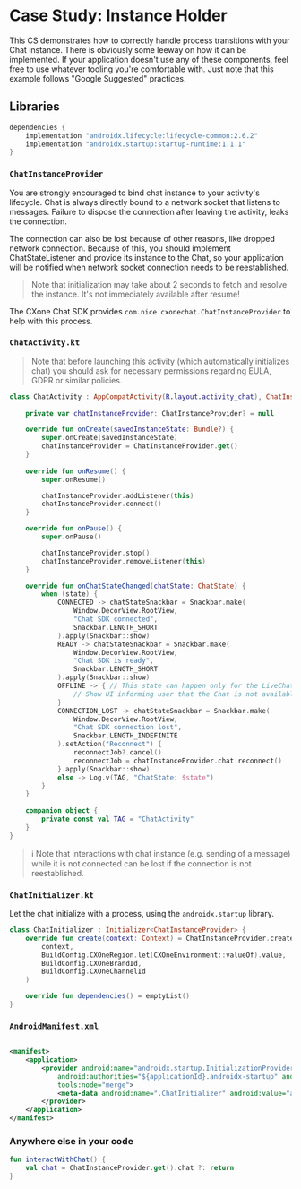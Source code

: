 # Case Study: Instance Holder

This CS demonstrates how to correctly handle process transitions with your Chat instance. There is
obviously some leeway on how it can be implemented. If your application doesn't use any of these
components, feel free to use whatever tooling you're comfortable with. Just note that this example
follows "Google Suggested" practices.

## Libraries

```groovy
dependencies {
    implementation "androidx.lifecycle:lifecycle-common:2.6.2"
    implementation "androidx.startup:startup-runtime:1.1.1"
}
```

### `ChatInstanceProvider`

You are strongly encouraged to bind chat instance to your activity's lifecycle. Chat is always
directly bound to a network socket that listens to messages. Failure to dispose the connection after
leaving the activity, leaks the connection.

The connection can also be lost because of other reasons, like dropped network connection. Because of
this, you should implement ChatStateListener and provide its instance to the Chat, so your application will
be notified when network socket connection needs to be reestablished.

> Note that initialization may take about 2 seconds to fetch and resolve the instance. It's not
> immediately available after resume!

The CXone Chat SDK provides `com.nice.cxonechat.ChatInstanceProvider` to help with this process.

### `ChatActivity.kt`

> Note that before launching this activity (which automatically initializes chat) you should ask for
> necessary permissions regarding EULA, GDPR or similar policies.

```kotlin
class ChatActivity : AppCompatActivity(R.layout.activity_chat), ChatInstanceProvider.Listener {
 
    private var chatInstanceProvider: ChatInstanceProvider? = null

    override fun onCreate(savedInstanceState: Bundle?) {
        super.onCreate(savedInstanceState)
        chatInstanceProvider = ChatInstanceProvider.get()
    }
 
    override fun onResume() {
        super.onResume()

        chatInstanceProvider.addListener(this)
        chatInstanceProvider.connect()
    }

    override fun onPause() {
        super.onPause()

        chatInstanceProvider.stop()
        chatInstanceProvider.removeListener(this)
    }

    override fun onChatStateChanged(chatState: ChatState) {
        when (state) {
            CONNECTED -> chatStateSnackbar = Snackbar.make(
                Window.DecorView.RootView,
                "Chat SDK connected",
                Snackbar.LENGTH_SHORT
            ).apply(Snackbar::show)
            READY -> chatStateSnackbar = Snackbar.make(
                Window.DecorView.RootView,
                "Chat SDK is ready",
                Snackbar.LENGTH_SHORT
            ).apply(Snackbar::show)
            OFFLINE -> { // This state can happen only for the LiveChat mode of the channel.
                // Show UI informing user that the Chat is not available, because the service is offline
            }
            CONNECTION_LOST -> chatStateSnackbar = Snackbar.make(
                Window.DecorView.RootView,
                "Chat SDK connection lost",
                Snackbar.LENGTH_INDEFINITE
            ).setAction("Reconnect") {
                reconnectJob?.cancel()
                reconnectJob = chatInstanceProvider.chat.reconnect()
            }.apply(Snackbar::show)
            else -> Log.v(TAG, "ChatState: $state")
        }
    }
    
    companion object {
        private const val TAG = "ChatActivity"
    }
}
```

> ℹ️
> Note that interactions with chat instance (e.g. sending of a message)
> while it is not connected can be lost if the connection is not reestablished.

### `ChatInitializer.kt`

Let the chat initialize with a process, using the `androidx.startup` library.

```kotlin
class ChatInitializer : Initializer<ChatInstanceProvider> {
    override fun create(context: Context) = ChatInstanceProvider.create(
        context,
        BuildConfig.CXOneRegion.let(CXOneEnvironment::valueOf).value,
        BuildConfig.CXOneBrandId,
        BuildConfig.CXOneChannelId
    )

    override fun dependencies() = emptyList()
}
```

### `AndroidManifest.xml`

```xml

<manifest>
    <application>
        <provider android:name="androidx.startup.InitializationProvider"
            android:authorities="${applicationId}.androidx-startup" android:exported="false"
            tools:node="merge">
            <meta-data android:name=".ChatInitializer" android:value="androidx.startup" />
        </provider>
    </application>
</manifest>
```

### Anywhere else in your code

```kotlin
fun interactWithChat() {
    val chat = ChatInstanceProvider.get().chat ?: return
}
```
